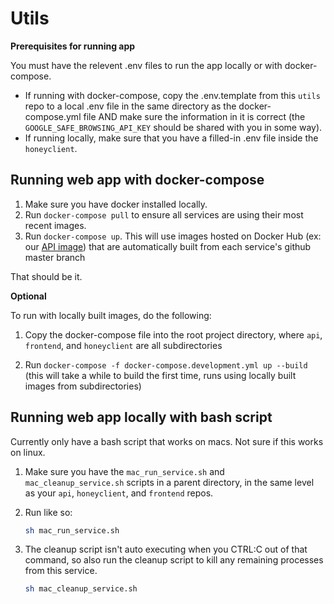 # Utils

**Prerequisites for running app**

You must have the relevent .env files to run the app locally or with
docker-compose.

- If running with docker-compose, copy the .env.template from this `utils` repo to a local .env 
  file in the same directory as the docker-compose.yml file AND make sure the information in it is 
  correct (the `GOOGLE_SAFE_BROWSING_API_KEY` should be shared with you in some way).
- If running locally, make sure that you have a filled-in .env file inside the
  `honeyclient`.

## Running web app with docker-compose

1. Make sure you have docker installed locally.
2. Run `docker-compose pull` to ensure all services are using their most recent
   images.
3. Run `docker-compose up`. This will use images hosted on Docker Hub (ex: our [API image](https://hub.docker.com/repository/docker/csci4950tgt/api)) that are
   automatically built from each service's github master branch

That should be it.

**Optional**

To run with locally built images, do the following:

1. Copy the docker-compose file into the root project directory, where `api`,
   `frontend`, and `honeyclient` are all subdirectories

2. Run `docker-compose -f docker-compose.development.yml up --build` (this will take a while to build the first time,
   runs using locally built images from subdirectories)

## Running web app locally with bash script

Currently only have a bash script that works on macs. Not sure if this works on linux.

1. Make sure you have the `mac_run_service.sh` and `mac_cleanup_service.sh` scripts in a parent directory, in the same level as your `api`, `honeyclient`, and `frontend` repos.
2. Run like so:

   ```sh
   sh mac_run_service.sh
   ```

3. The cleanup script isn't auto executing when you CTRL:C out of that command, so also run the cleanup script to kill any remaining processes from this service.

   ```sh
   sh mac_cleanup_service.sh
   ```
